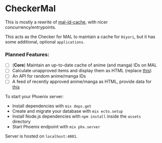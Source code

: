 # CheckerMal

This is mostly a rewrite of [mal-id-cache](https://github.com/seanbreckenridge/mal-id-cache), with nicer concurrency/entrypoints.

This acts as the Checker for MAL to maintain a cache for `Hiyori`, but it has some additional, optional `applications`.

### Planned Features:

- [ ] (**Core**) Maintain an up-to-date cache of anime (and manga) IDs on MAL
- [ ] Calculate unapproved items and display them as HTML (replace [this](https://github.com/seanbreckenridge/mal-unapproved))
- [ ] An API for random anime/manga IDs
- [ ] A feed of recently approved anime/manga as HTML, provide data for [this](https://github.com/seanbreckenridge/mal-notify-bot)

To start your Phoenix server:

- Install dependencies with `mix deps.get`
- Create and migrate your database with `mix ecto.setup`
- Install Node.js dependencies with `npm install` inside the `assets` directory
- Start Phoenix endpoint with `mix phx.server`

Server is hosted on `localhost:4001`.
